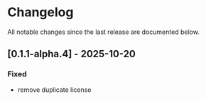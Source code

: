 # Changelog

All notable changes since the last release are documented below.

## [0.1.1-alpha.4] - 2025-10-20

### Fixed
- remove duplicate license

